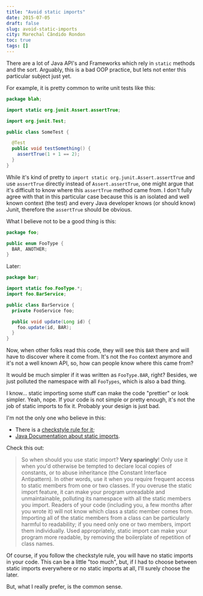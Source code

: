 ```yaml
---
title: "Avoid static imports"
date: 2015-07-05
draft: false
slug: avoid-static-imports
city: Marechal Cândido Rondon
toc: true
tags: []
---
```


There are a lot of Java API's and Frameworks which rely in `static` methods and the sort. Arguably, this is a bad OOP practice, but lets not enter this particular subject just yet.

For example, it is pretty common to write unit tests like this:

```java
package blah;

import static org.junit.Assert.assertTrue;

import org.junit.Test;

public class SomeTest {

  @Test
  public void testSomething() {
    assertTrue(1 + 1 == 2);
  }
}
```

While it's kind of pretty to `import static org.junit.Assert.assertTrue`  and use `assertTrue` directly instead of `Assert.assertTrue`, one might argue that it's difficult to know where this `assertTrue` method came from. I don't fully agree with that in this particular case because this is an isolated and well known context (the test) and every Java developer knows (or should know) Junit, therefore the `assertTrue` should be obvious.

What I believe not to be a good thing is this:

```java
package foo;

public enum FooType {
  BAR, ANOTHER;
}
```

Later:

```java
package bar;

import static foo.FooType.*;
import foo.BarService;

public class BarService {
  private FooService foo;

  public void update(Long id) {
    foo.update(id, BAR);
  }
}
```

Now, when other folks read this code, they will see this `BAR` there and will have to discover where it come from. It's not the `Foo` context anymore and it's not a well known API, so, how can people know where this came from?

It would be much simpler if it was written as `FooType.BAR`, right? Besides, we just polluted the namespace with all `FooTypes`, which is also a bad thing.

I know... static importing some stuff can make the code "prettier" or look simpler. Yeah, nope. If your code is not simple or pretty enough, it's not the job of static imports to fix it. Probably your design is just bad.

I'm not the only one who believe in this:

- There is a [checkstyle rule for it](http://checkstyle.sourceforge.net/config_imports.html#AvoidStaticImport);
- [Java Documentation about static imports](http://docs.oracle.com/javase/1.5.0/docs/guide/language/static-import.html).

Check this out:

> So when should you use static import? **Very sparingly**! Only use it when you'd otherwise be tempted to declare local copies of constants, or to abuse inheritance (the Constant Interface Antipattern). In other words, use it when you require frequent access to static members from one or two classes. If you overuse the static import feature, it can make your program unreadable and unmaintainable, polluting its namespace with all the static members you import. Readers of your code (including you, a few months after you wrote it) will not know which class a static member comes from. Importing all of the static members from a class can be particularly harmful to readability; if you need only one or two members, import them individually. Used appropriately, static import can make your program more readable, by removing the boilerplate of repetition of class names.

Of course, if you follow the checkstyle rule, you will have no static imports in your code. This can be a little "too much", but, if I had to choose between static imports everywhere or no static imports at all, I'll surely choose the later. 

But, what I really prefer, is the common sense.
